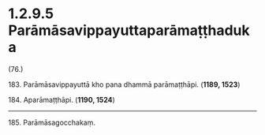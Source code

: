 # 1.2.9.5 Parāmāsavippayuttaparāmaṭṭhaduka

(76.)

183\. Parāmāsavippayuttā kho pana dhammā parāmaṭṭhāpi. (**1189, 1523**)

184\. Aparāmaṭṭhāpi. (**1190, 1524**)

---

185\. Parāmāsagocchakaṃ.
